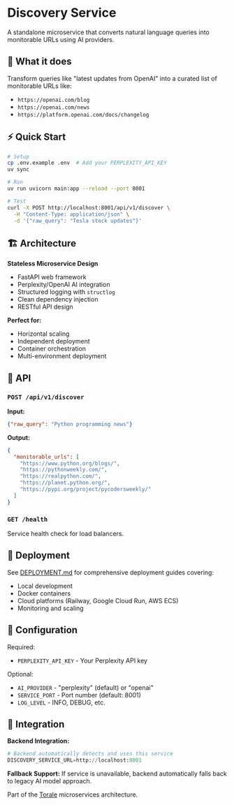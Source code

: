 # Discovery Service

A standalone microservice that converts natural language queries into monitorable URLs using AI providers.

## 🎯 What it does

Transform queries like "latest updates from OpenAI" into a curated list of monitorable URLs like:
- `https://openai.com/blog`
- `https://openai.com/news`
- `https://platform.openai.com/docs/changelog`

## ⚡ Quick Start

```bash
# Setup
cp .env.example .env  # Add your PERPLEXITY_API_KEY
uv sync

# Run
uv run uvicorn main:app --reload --port 8001

# Test
curl -X POST http://localhost:8001/api/v1/discover \
  -H "Content-Type: application/json" \
  -d '{"raw_query": "Tesla stock updates"}'
```

## 🏗️ Architecture

**Stateless Microservice Design**
- FastAPI web framework
- Perplexity/OpenAI AI integration
- Structured logging with `structlog`
- Clean dependency injection
- RESTful API design

**Perfect for:**
- Horizontal scaling
- Independent deployment
- Container orchestration
- Multi-environment deployment

## 📡 API

### `POST /api/v1/discover`
**Input:**
```json
{"raw_query": "Python programming news"}
```

**Output:**
```json
{
  "monitorable_urls": [
    "https://www.python.org/blogs/",
    "https://pythonweekly.com/",
    "https://realpython.com/",
    "https://planet.python.org/",
    "https://pypi.org/project/pycodersweekly/"
  ]
}
```

### `GET /health`
Service health check for load balancers.

## 🚀 Deployment

See [DEPLOYMENT.md](./DEPLOYMENT.md) for comprehensive deployment guides covering:
- Local development
- Docker containers
- Cloud platforms (Railway, Google Cloud Run, AWS ECS)
- Monitoring and scaling

## 🔧 Configuration

Required:
- `PERPLEXITY_API_KEY` - Your Perplexity API key

Optional:
- `AI_PROVIDER` - "perplexity" (default) or "openai"
- `SERVICE_PORT` - Port number (default: 8001)
- `LOG_LEVEL` - INFO, DEBUG, etc.

## 🎁 Integration

**Backend Integration:**
```python
# Backend automatically detects and uses this service
DISCOVERY_SERVICE_URL=http://localhost:8001
```

**Fallback Support:**
If service is unavailable, backend automatically falls back to legacy AI model approach.

Part of the [Torale](../README.md) microservices architecture.